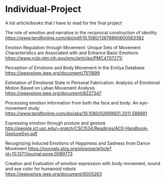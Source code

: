# Individual-Project
A list article/books that I have to read for the final project

The role of emotion and narrative in the reciprocal construction of identity
https://www.tandfonline.com/doi/pdf/10.1080/13678860600563382

Emotion Regulation through Movement: Unique Sets of Movement Characteristics are Associated with and Enhance Basic Emotions
https://www.ncbi.nlm.nih.gov/pmc/articles/PMC4707271/

Perception of Emotions and Body Movement in the Emilya Database
https://ieeexplore.ieee.org/document/7511699

Estimation of Emotional State in Personal Fabrication: Analysis of Emotional Motion Based on Laban Movement Analysis
https://ieeexplore.ieee.org/document/8227347

Processing emotion information from both the face and body: An eye-movement study
https://www.tandfonline.com/doi/abs/10.1080/02699931.2011.588691

Expressing emotion through posture and gesture
http://people.ict.usc.edu/~gratch/CSCI534/Readings/ACII-Handbook-GestureSyn.pdf

Recognizing Induced Emotions of Happiness and Sadness from Dance Movement
https://journals.plos.org/plosone/article?id=10.1371/journal.pone.0089773

Creation and Evaluation of emotion expression with body movement, sound and eye color for humanoid robots
https://ieeexplore.ieee.org/document/6005263

